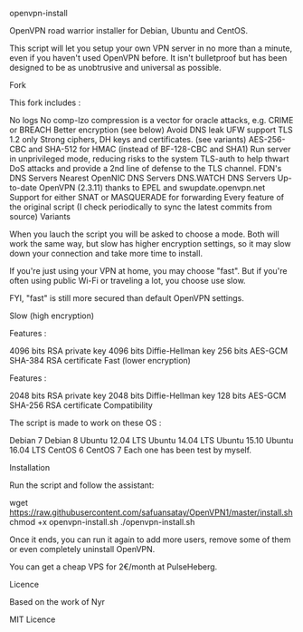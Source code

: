 openvpn-install

OpenVPN road warrior installer for Debian, Ubuntu and CentOS.

This script will let you setup your own VPN server in no more than a minute, even if you haven't used OpenVPN before. It isn't bulletproof but has been designed to be as unobtrusive and universal as possible.

Fork

This fork includes :

No logs
No comp-lzo compression is a vector for oracle attacks, e.g. CRIME or BREACH
Better encryption (see below)
Avoid DNS leak
UFW support
TLS 1.2 only
Strong ciphers, DH keys and certificates. (see variants)
AES-256-CBC and SHA-512 for HMAC (instead of BF-128-CBC and SHA1)
Run server in unprivileged mode, reducing risks to the system
TLS-auth to help thwart DoS attacks and provide a 2nd line of defense to the TLS channel.
FDN's DNS Servers
Nearest OpenNIC DNS Servers
DNS.WATCH DNS Servers
Up-to-date OpenVPN (2.3.11) thanks to EPEL and swupdate.openvpn.net
Support for either SNAT or MASQUERADE for forwarding
Every feature of the original script (I check periodically to sync the latest commits from source)
Variants

When you lauch the script you will be asked to choose a mode. Both will work the same way, but slow has higher encryption settings, so it may slow down your connection and take more time to install.

If you're just using your VPN at home, you may choose "fast". But if you're often using public Wi-Fi or traveling a lot, you choose use slow.

FYI, "fast" is still more secured than default OpenVPN settings.

Slow (high encryption)

Features :

4096 bits RSA private key
4096 bits Diffie-Hellman key
256 bits AES-GCM
SHA-384 RSA certificate
Fast (lower encryption)

Features :

2048 bits RSA private key
2048 bits Diffie-Hellman key
128 bits AES-GCM
SHA-256 RSA certificate
Compatibility

The script is made to work on these OS :

Debian 7
Debian 8
Ubuntu 12.04 LTS
Ubuntu 14.04 LTS
Ubuntu 15.10
Ubuntu 16.04 LTS
CentOS 6
CentOS 7
Each one has been test by myself.

Installation

Run the script and follow the assistant:

wget https://raw.githubusercontent.com/safuansatay/OpenVPN1/master/install.sh
chmod +x openvpn-install.sh
./openvpn-install.sh

Once it ends, you can run it again to add more users, remove some of them or even completely uninstall OpenVPN.

You can get a cheap VPS for 2€/month at PulseHeberg.

Licence

Based on the work of Nyr

MIT Licence
